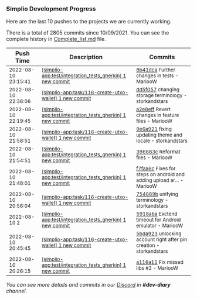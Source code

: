 
### Simplio Development Progress

Here are the last 10 pushes to the projects we are currently working.

There is a total of 2805 commits since 10/09/2021. You can see the complete history in
 [Complete_list.md](Complete_list.md) file.

| Push Time | Description | Commits |
| --- | --- | --- |
| <sub>2022-08-10 23:15:41</sub> | <sub>[[simplio-app:test/integration\_tests\_gherkin] 1 new commit](https://github.com/SimplioOfficial/simplio-app/commit/8b41dca4f855bacfecbea834d40e7f9fffab9efb)</sub> | <sub>[8b41dca](https://github.com/SimplioOfficial/simplio-app/commit/8b41dca4f855bacfecbea834d40e7f9fffab9efb) Further changes in tests - MariooW</sub> |
| <sub>2022-08-10 22:36:06</sub> | <sub>[[simplio-app:task/116\-create\-utxo\-wallet] 1 new commit](https://github.com/SimplioOfficial/simplio-app/commit/dd5f0574fee98ebf0809ce09ec248c3a8d334bd0)</sub> | <sub>[dd5f057](https://github.com/SimplioOfficial/simplio-app/commit/dd5f0574fee98ebf0809ce09ec248c3a8d334bd0) changing storage terminology - storkandstars</sub> |
| <sub>2022-08-10 22:19:45</sub> | <sub>[[simplio-app:test/integration\_tests\_gherkin] 1 new commit](https://github.com/SimplioOfficial/simplio-app/commit/a2e8effd8a277b522ab71ffc3dd598b413d5756c)</sub> | <sub>[a2e8eff](https://github.com/SimplioOfficial/simplio-app/commit/a2e8effd8a277b522ab71ffc3dd598b413d5756c) Revert changes in feature files - MariooW</sub> |
| <sub>2022-08-10 21:58:51</sub> | <sub>[[simplio-app:task/116\-create\-utxo\-wallet] 1 new commit](https://github.com/SimplioOfficial/simplio-app/commit/9e6a9214602a9890bfa1659042a0133f3730665c)</sub> | <sub>[9e6a921](https://github.com/SimplioOfficial/simplio-app/commit/9e6a9214602a9890bfa1659042a0133f3730665c) fixing updating theme and locale - storkandstars</sub> |
| <sub>2022-08-10 21:54:51</sub> | <sub>[[simplio-app:test/integration\_tests\_gherkin] 1 new commit](https://github.com/SimplioOfficial/simplio-app/commit/396683c8d30b6ee752136f1846e0d385f43a8d83)</sub> | <sub>[396683c](https://github.com/SimplioOfficial/simplio-app/commit/396683c8d30b6ee752136f1846e0d385f43a8d83) Reformat files - MariooW</sub> |
| <sub>2022-08-10 21:48:01</sub> | <sub>[[simplio-app:test/integration\_tests\_gherkin] 1 new commit](https://github.com/SimplioOfficial/simplio-app/commit/f7faa6c8f8cd79671fa362d7ae9f504f095b3815)</sub> | <sub>[f7faa6c](https://github.com/SimplioOfficial/simplio-app/commit/f7faa6c8f8cd79671fa362d7ae9f504f095b3815) Fixes for steps on android and adding upload ar... - MariooW</sub> |
| <sub>2022-08-10 20:56:04</sub> | <sub>[[simplio-app:task/116\-create\-utxo\-wallet] 1 new commit](https://github.com/SimplioOfficial/simplio-app/commit/754889b23851d1112f90560947813ca32c31dfb2)</sub> | <sub>[754889b](https://github.com/SimplioOfficial/simplio-app/commit/754889b23851d1112f90560947813ca32c31dfb2) unifying terminology - storkandstars</sub> |
| <sub>2022-08-10 2</sub> | <sub>[[simplio-app:test/integration\_tests\_gherkin] 1 new commit](https://github.com/SimplioOfficial/simplio-app/commit/5918aba9d20d2a78303a641db5a31ca7b99e8b56)</sub> | <sub>[5918aba](https://github.com/SimplioOfficial/simplio-app/commit/5918aba9d20d2a78303a641db5a31ca7b99e8b56) Exctend timeout for Android emulator - MariooW</sub> |
| <sub>2022-08-10 20:45:45</sub> | <sub>[[simplio-app:task/116\-create\-utxo\-wallet] 1 new commit](https://github.com/SimplioOfficial/simplio-app/commit/5bda923abd08636b4eaca7077dbc2f85694fa6b8)</sub> | <sub>[5bda923](https://github.com/SimplioOfficial/simplio-app/commit/5bda923abd08636b4eaca7077dbc2f85694fa6b8) unlocking account right after pin creation - storkandstars</sub> |
| <sub>2022-08-10 20:26:15</sub> | <sub>[[simplio-app:test/integration\_tests\_gherkin] 1 new commit](https://github.com/SimplioOfficial/simplio-app/commit/a116a11122cee90f94fd209cb93d6df2f6fe53cf)</sub> | <sub>[a116a11](https://github.com/SimplioOfficial/simplio-app/commit/a116a11122cee90f94fd209cb93d6df2f6fe53cf) Fix missed libs #2 - MariooW</sub> |

_You can see more details and commits in our [Discord](https://discord.gg/aKhjuwZmdP) in **#dev-diary** channel._
